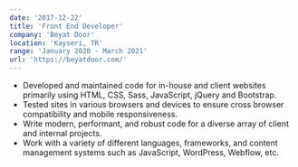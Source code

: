 ```yaml
---
date: '2017-12-22'
title: 'Front End Developer'
company: 'Beyat Door'
location: 'Kayseri, TR'
range: 'January 2020 - March 2021'
url: 'https://beyatdoor.com/'
---
```


- Developed and maintained code for in-house and client websites primarily using HTML, CSS, Sass, JavaScript, jQuery and Bootstrap.
- Tested sites in various browsers and devices to ensure cross browser compatibility and mobile responsiveness.
- Write modern, performant, and robust code for a diverse array of client and internal projects.
- Work with a variety of different languages, frameworks, and content management systems such as JavaScript, WordPress, Webflow, etc.
